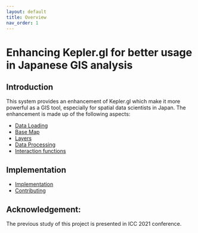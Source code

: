 ```yaml
---
layout: default
title: Overview
nav_order: 1
---
```


# Enhancing Kepler.gl for better usage in Japanese GIS analysis  

## Introduction  

This system provides an enhancement of Kepler.gl which make it more powerful as a GIS tool, especially for spatial data scientists in Japan. The enhancement is made up of the following aspects:  

- [Data Loading](dataloading/dl-main)
- [Base Map](basemap)
- [Layers](layer)
- [Data Processing](processing)
- [Interaction functions](interactions/interaction-main)

## Implementation  

- [Implementation](implementation)
- [Contributing](contributing)

## Acknowledgement: 
The previous study of this project is presented in ICC 2021 conference.


